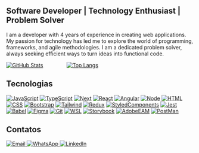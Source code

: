 ## Software Developer | Technology Enthusiast | Problem Solver

I am a developer with 4 years of experience in creating web applications.
My passion for technology has led me to explore the world of programming, frameworks, and agile methodologies. 
I am a dedicated problem solver, always seeking efficient ways to turn ideas into functional code.


[![GitHub Stats](https://github-readme-stats.vercel.app/api?username=jupliger&show_icons=true&theme=radical&bg_color=0d1117&title_color=f7f0ff&icon_color=8b5ec1&text_color=8b5ec1&border_color=8b5ec1)](https://github.com/jupliger)&nbsp;&nbsp;&nbsp;&nbsp;&nbsp;&nbsp;&nbsp;&nbsp;&nbsp;&nbsp;&nbsp;&nbsp;&nbsp;&nbsp;&nbsp;&nbsp;[![Top Langs](https://github-readme-stats.vercel.app/api/top-langs/?username=jupliger&layout=compact&theme=radical&bg_color=0d1117&title_color=8b5ec1&text_color=8b5ec1&border_color=8b5ec1)](https://github.com/jupliger)


## Tecnologias
[![JavaScript](https://img.shields.io/badge/-JavaScript-8b5ec1?style=for-the-badge&logo=javascript&logoColor=f7f0ff)](#)
[![TypeScript](https://img.shields.io/badge/-TypeScript-8b5ec1?style=for-the-badge&logo=typescript&logoColor=f7f0ff)](#)
[![Next](https://img.shields.io/badge/-Next-8b5ec1?style=for-the-badge&logo=nextjs&logoColor=f7f0ff)](#)
[![React](https://img.shields.io/badge/-React-8b5ec1?style=for-the-badge&logo=react&logoColor=f7f0ff)](#)
[![Angular](https://img.shields.io/badge/-Angular-8b5ec1?style=for-the-badge&logo=angular&logoColor=f7f0ff)](#)
[![Node](https://img.shields.io/badge/-Node-8b5ec1?style=for-the-badge&logo=node&logoColor=f7f0ff)](#)
[![HTML](https://img.shields.io/badge/-HTML-8b5ec1?style=for-the-badge&logo=html5&logoColor=f7f0ff)](#)
[![CSS](https://img.shields.io/badge/-CSS-8b5ec1?style=for-the-badge&logo=css3&logoColor=f7f0ff)](#)
[![Bootstrap](https://img.shields.io/badge/-Bootstrap-8b5ec1?style=for-the-badge&logo=bootstrap&logoColor=f7f0ff)](#)
[![Tailwind](https://img.shields.io/badge/-Tailwind-8b5ec1?style=for-the-badge&logo=Tailwind&logoColor=f7f0ff)](#)
[![Redux](https://img.shields.io/badge/-Redux-8b5ec1?style=for-the-badge&logo=redux&logoColor=f7f0ff)](#)
[![StyledComponents](https://img.shields.io/badge/-StyledComponents-8b5ec1?style=for-the-badge&logo=styledcomponents&logoColor=f7f0ff)](#)
[![Jest](https://img.shields.io/badge/-Jest-8b5ec1?style=for-the-badge&logo=jest&logoColor=f7f0ff)](#)
[![Babel](https://img.shields.io/badge/-Babel-8b5ec1?style=for-the-badge&logo=babel&logoColor=f7f0ff)](#)
[![Figma](https://img.shields.io/badge/-Figma-8b5ec1?style=for-the-badge&logo=figma&logoColor=f7f0ff)](#)
[![Git](https://img.shields.io/badge/-Git-8b5ec1?style=for-the-badge&logo=git&logoColor=f7f0ff)](#)
[![WSL](https://img.shields.io/badge/-Wsl-8b5ec1?style=for-the-badge&logo=wslt&logoColor=f7f0ff)](#)
[![Storybook](https://img.shields.io/badge/-StoryBook-8b5ec1?style=for-the-badge&logo=storybook&logoColor=f7f0ff)](#)
[![AdobeEAM](https://img.shields.io/badge/-AdobeEAM-8b5ec1?style=for-the-badge&logo=adobe&logoColor=f7f0ff)](#)
[![PostMan](https://img.shields.io/badge/-postman-8b5ec1?style=for-the-badge&logo=postman&logoColor=f7f0ff)](#)


## Contatos
<div>
  <a href="mailto:jupliger7@gmail.com">
    <img src="https://img.shields.io/badge/Email-8b5ec1?style=for-the-badge&logoColor=f7f0ff" alt="Email">
  </a>
   <a href="https://api.whatsapp.com/send?phone=5541997393176">
    <img src="https://img.shields.io/badge/WhatsApp-8b5ec1?style=for-the-badge&logoColor=f7f0ff" alt="WhatsApp">
  </a>
  <a href="https://www.linkedin.com/in/juliana-pliger/">
    <img src="https://img.shields.io/badge/LinkedIn-8b5ec1?style=for-the-badge&logoColor=f7f0f" alt="LinkedIn">
  </a>
</div>
